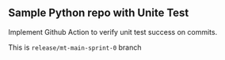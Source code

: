 ## Sample Python repo with Unite Test
Implement Github Action to verify unit test success on commits.


This is `release/mt-main-sprint-0` branch